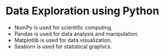 # Data Exploration using Python

- NumPy is used for scientific computing.
- Pandas is used for data analysis and manipulation.
- Matplotlib is used for data visualization.
- Seaborn is used for statistical graphics.
